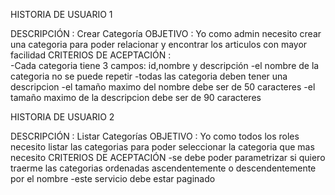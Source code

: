 HISTORIA DE USUARIO 1

DESCRIPCIÓN : Crear Categoría
OBJETIVO : Yo como admin
necesito crear una categoria 
para poder relacionar y encontrar los articulos con mayor facilidad
CRITERIOS DE ACEPTACIÓN :  
-Cada categoria tiene 3 campos: id,nombre y descripción
-el nombre de la categoria no se puede repetir
-todas las categoria deben tener una descripcion
-el tamaño maximo del nombre debe ser de 50 caracteres
-el tamaño maximo de la descripcion debe ser de 90 caracteres

HISTORIA DE USUARIO 2

DESCRIPCIÓN : Listar Categorías
OBJETIVO : Yo como todos los roles
necesito listar las categorias
para poder seleccionar la categoria que mas necesito
CRITERIOS DE ACEPTACIÓN
-se debe poder parametrizar si quiero traerme las categorias ordenadas ascendentemente o descendentemente por el nombre
-este servicio debe estar paginado
